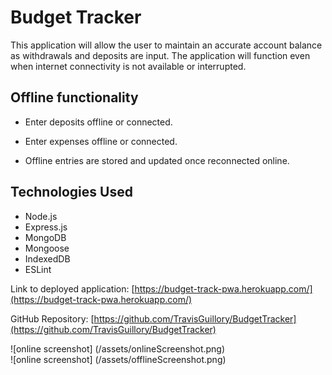 # Budget Tracker

This application will allow the user to maintain an accurate account balance as withdrawals and deposits are input. The application will function even when internet connectivity is not available or interrupted.

## Offline functionality

- Enter deposits offline or connected.

- Enter expenses offline or connected.

- Offline entries are stored and updated once reconnected online.

## Technologies Used

- Node.js
- Express.js
- MongoDB
- Mongoose
- IndexedDB
- ESLint

Link to deployed application: [https://budget-track-pwa.herokuapp.com/](https://budget-track-pwa.herokuapp.com/)

GitHub Repository: [https://github.com/TravisGuillory/BudgetTracker](https://github.com/TravisGuillory/BudgetTracker)

![online screenshot] (/assets/onlineScreenshot.png)<br>
![online screenshot] (/assets/offlineScreenshot.png)

